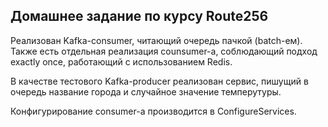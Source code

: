 ## Домашнее задание по курсу Route256

Реализован Kafka-consumer, читающий очередь пачкой (batch-ем). Также есть отдельная реализация counsumer-а, соблюдающий подход exactly once, работающий с использованием Redis.  

В качестве тестового Kafka-producer реализован сервис, пишущий в очередь название города и случайное значение темперутуры.  

Конфигурирование сonsumer-а производится в ConfigureServices.
